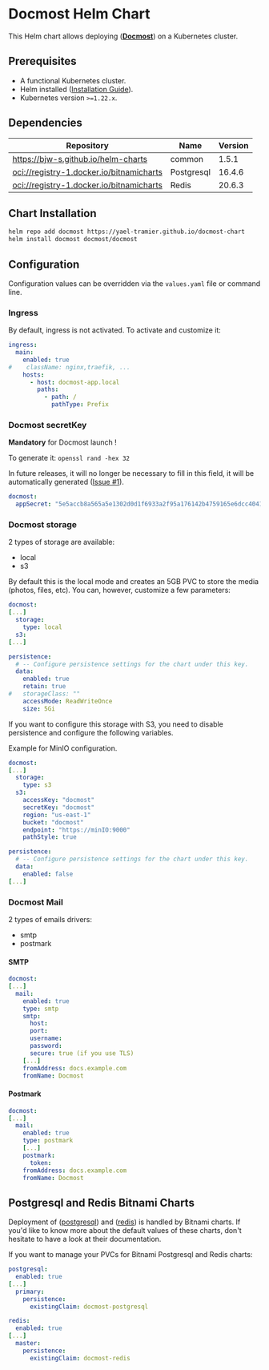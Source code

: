 # Docmost Helm Chart

This Helm chart allows deploying ([**Docmost**](https://docmost.com/)) on a Kubernetes cluster.

## Prerequisites

- A functional Kubernetes cluster.
- Helm installed ([Installation Guide](https://helm.sh/docs/intro/install/)).
- Kubernetes version `>=1.22.x`.

## Dependencies

| Repository | Name | Version |
|------------|------|---------|
| <https://bjw-s.github.io/helm-charts> | common | 1.5.1 |
| <oci://registry-1.docker.io/bitnamicharts> | Postgresql | 16.4.6 |
| <oci://registry-1.docker.io/bitnamicharts> | Redis | 20.6.3 |

## Chart Installation

```bash
helm repo add docmost https://yael-tramier.github.io/docmost-chart
helm install docmost docmost/docmost
```

## Configuration

Configuration values can be overridden via the `values.yaml` file or command line.

### Ingress
By default, ingress is not activated.
To activate and customize it:
```yaml
ingress:
  main:
    enabled: true
#    className: nginx,traefik, ...
    hosts:
      - host: docmost-app.local
        paths:
          - path: /
            pathType: Prefix
```

### Docmost secretKey
**Mandatory** for Docmost launch !

To generate it: `openssl rand -hex 32`

In future releases, it will no longer be necessary to fill in this field, it will be automatically generated ([Issue #1](../../issues/1)).
```yaml
docmost:
  appSecret: "5e5accb8a565a5e1302d0d1f6933a2f95a176142b4759165e6dcc40418a1e4ae" (example)
```

### Docmost storage
2 types of storage are available:
  - local
  - s3
  
By default this is the local mode and creates an 5GB PVC to store the media (photos, files, etc).
You can, however, customize a few parameters:
```yaml
docmost:
[...]
  storage:
    type: local
  s3:
[...]

persistence:
  # -- Configure persistence settings for the chart under this key.
  data:
    enabled: true
    retain: true
#   storageClass: ""
    accessMode: ReadWriteOnce
    size: 5Gi
```
If you want to configure this storage with S3, you need to disable persistence and configure the following variables.

Example for MinIO configuration.
```yaml
docmost:
[...]
  storage:
    type: s3
  s3:
    accessKey: "docmost"
    secretKey: "docmost"
    region: "us-east-1"
    bucket: "docmost"
    endpoint: "https://minIO:9000"
    pathStyle: true

persistence:
  # -- Configure persistence settings for the chart under this key.
  data:
    enabled: false
[...]
```

### Docmost Mail
2 types of emails drivers:
  - smtp
  - postmark

#### SMTP
```yaml
docmost:
[...]
  mail:
    enabled: true
    type: smtp
    smtp:
      host:
      port:
      username:
      password:
      secure: true (if you use TLS)
    [...]
    fromAddress: docs.example.com
    fromName: Docmost
```
#### Postmark
```yaml
docmost:
[...]
  mail:
    enabled: true
    type: postmark
    [...]
    postmark:
      token:
    fromAddress: docs.example.com
    fromName: Docmost
```

## Postgresql and Redis Bitnami Charts
Deployment of ([postgresql](https://github.com/bitnami/charts/tree/main/bitnami/postgresql)) and ([redis](https://github.com/bitnami/charts/tree/main/bitnami/redis)) is handled by Bitnami charts.
If you'd like to know more about the default values of these charts, don't hesitate to have a look at their documentation.

If you want to manage your PVCs for Bitnami Postgresql and Redis charts:
```yaml
postgresql:
  enabled: true
[...]
  primary:
    persistence:
      existingClaim: docmost-postgresql

redis:
  enabled: true
[...]
  master:
    persistence:
      existingClaim: docmost-redis
```
